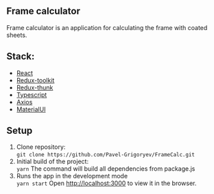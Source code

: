 ## Frame calculator

Frame calculator is an  application for  calculating the frame with coated sheets.

## Stack:

- [React](https://reactjs.org/)
- [Redux-toolkit](https://redux-toolkit.js.org/)
- [Redux-thunk](https://github.com/reduxjs/redux-thunk)
- [Typescript](https://www.typescriptlang.org/)
- [Axios](https://www.npmjs.com/package/axios)
- [MaterialUI](https://mui.com/)

## Setup

1. Clone repository:  
   `git clone https://github.com/Pavel-Grigoryev/FrameCalc.git`
2. Initial build of the project:  
   `yarn`    The command will build all dependencies from package.js
3. Runs the app in the development mode  
   `yarn start`
   Open [http://localhost:3000](http://localhost:3000) to view it in the browser.